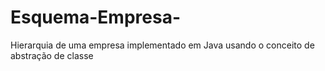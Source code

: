 # Esquema-Empresa-
Hierarquia de uma empresa implementado em Java usando o conceito de abstração de classe
